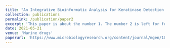 ```yaml
---
title: "An Integrative Bioinformatic Analysis for Keratinase Detection in Marine-Derived Streptomyces"
collection: publications
permalink: /publication/paper2
excerpt: 'This paper is about the number 1. The number 2 is left for future work.'
date: 2021-05-21
venue: 'Marine drugs'
paperurl: 'https://www.microbiologyresearch.org/content/journal/mgen/10.1099/mgen.0.000621'
---
```


